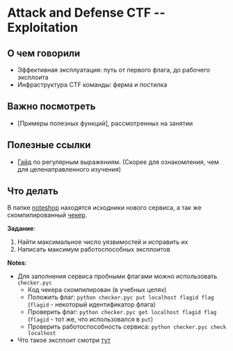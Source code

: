 # Attack and Defense CTF -- Exploitation

## О чем говорили
- Эффективная эксплуатация: путь от первого флага, до рабочего эксплоита
- Инфраструктура CTF команды: ферма и постилка

## Важно посмотреть
- [Примеры полезных функций], рассмотренных на занятии

## Полезные ссылки
- [Гайд](https://tproger.ru/translations/regular-expression-python/) по регулярным выражениям.
(Скорее для ознакомления, чем для целенаправленного изучения)

## Что делать
В папке [noteshop](noteshop) находятся исходники нового сервиса, а так же скомпилированный [чекер](noteshop/checker.pyc).

**Задание**: 
1) Найти максимальное число уязвимостей и исправить их
2) Написать максимум работоспособных эксплоитов

**Notes**:
- Для заполнения сервиса пробными флагами можно использовать `checker.pyc`
  + Код чекера скомпилирован (в учебных целях)
  + Положить флаг: 
    `python checker.pyc put localhost flagid flag` (`flagid` - некоторый идентификатор флага)
  + Проверить флаг: 
    `python checker.pyc get localhost flagid flag` (`flagid` - тот же, что использовался в `put`)
  + Проверить работоспособность сервиса: 
    `python checker.pyc check localhost`
- Что такое эксплоит смотри [тут](l0.md)
